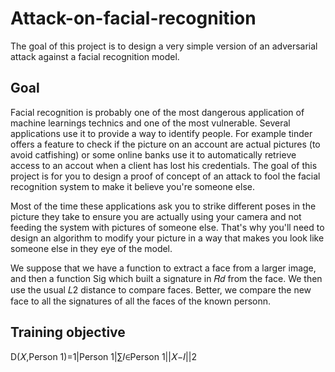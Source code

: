 # Attack-on-facial-recognition
The goal of this project is to design a very simple version of an adversarial attack against a facial recognition model.

## Goal
Facial recognition is probably one of the most dangerous application of machine learnings technics and one of the most vulnerable. Several applications use it to provide a way to identify people. For example tinder offers a feature to check if the picture on an account are actual pictures (to avoid catfishing) or some online banks use it to automatically retrieve access to an accout when a client has lost his credentials. The goal of this project is for you to design a proof of concept of an attack to fool the facial recognition system to make it believe you're someone else.

Most of the time these applications ask you to strike different poses in the picture they take to ensure you are actually using your camera and not feeding the system with pictures of someone else. That's why you'll need to design an algorithm to modify your picture in a way that makes you look like someone else in they eye of the model.

We suppose that we have a function to extract a face from a larger image, and then a function  Sig  which built a signature in  𝑅𝑑  from the face. We then use the usual  𝐿2  distance to compare faces. Better, we compare the new face to all the signatures of all the faces of the known personn.
## Training objective
D(𝑋,Person 1)=1|Person 1|∑𝐼∈Person 1||𝑋−𝐼||2 
